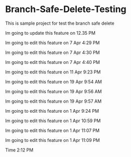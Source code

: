 # Branch-Safe-Delete-Testing
This is sample project for test the branch safe delete

Im going to update this feature on 12.35 PM

Im going to edit this feature on 7 Apr 4:29 PM

Im going to edit this feature on 7 Apr 4:30 PM

Im going to edit this feature on 7 Apr 4:40 PM

Im going to edit this feature on 11 Apr 9:23 PM

Im going to edit this feature on 19 Apr 9:54 AM

Im going to edit this feature on 19 Apr 9:56 AM

Im going to edit this feature on 19 Apr 9:57 AM

Im going to edit this feature on 1 Apr 9:24 PM

Im going to edit this feature on 1 Apr 10:59 PM

Im going to edit this feature on 1 Apr 11:07 PM

Im going to edit this feature on 1 Apr 11:09 PM


Time 2:12 PM
